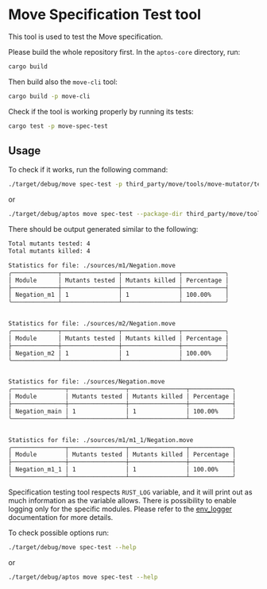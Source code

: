 # Move Specification Test tool

This tool is used to test the Move specification.

Please build the whole repository first. In the `aptos-core` directory, run:
```bash
cargo build
```

Then build also the `move-cli` tool:
```bash
cargo build -p move-cli
```

Check if the tool is working properly by running its tests:
```bash
cargo test -p move-spec-test
```

## Usage

To check if it works, run the following command:
```bash
./target/debug/move spec-test -p third_party/move/tools/move-mutator/tests/move-assets/same_names
```

or

```bash
./target/debug/aptos move spec-test --package-dir third_party/move/tools/move-mutator/tests/move-assets/same_names
```

There should be output generated similar to the following:
```bash
Total mutants tested: 4
Total mutants killed: 4

Statistics for file: ./sources/m1/Negation.move
╭─────────────┬────────────────┬────────────────┬────────────╮
│ Module      │ Mutants tested │ Mutants killed │ Percentage │
├─────────────┼────────────────┼────────────────┼────────────┤
│ Negation_m1 │ 1              │ 1              │ 100.00%    │
╰─────────────┴────────────────┴────────────────┴────────────╯


Statistics for file: ./sources/m2/Negation.move
╭─────────────┬────────────────┬────────────────┬────────────╮
│ Module      │ Mutants tested │ Mutants killed │ Percentage │
├─────────────┼────────────────┼────────────────┼────────────┤
│ Negation_m2 │ 1              │ 1              │ 100.00%    │
╰─────────────┴────────────────┴────────────────┴────────────╯


Statistics for file: ./sources/Negation.move
╭───────────────┬────────────────┬────────────────┬────────────╮
│ Module        │ Mutants tested │ Mutants killed │ Percentage │
├───────────────┼────────────────┼────────────────┼────────────┤
│ Negation_main │ 1              │ 1              │ 100.00%    │
╰───────────────┴────────────────┴────────────────┴────────────╯


Statistics for file: ./sources/m1/m1_1/Negation.move
╭───────────────┬────────────────┬────────────────┬────────────╮
│ Module        │ Mutants tested │ Mutants killed │ Percentage │
├───────────────┼────────────────┼────────────────┼────────────┤
│ Negation_m1_1 │ 1              │ 1              │ 100.00%    │
╰───────────────┴────────────────┴────────────────┴────────────╯

```

Specification testing tool respects `RUST_LOG` variable, and it will print out as much information as the variable allows. There is possibility to enable logging only for the specific modules. Please refer to the [env_logger](https://docs.rs/env_logger/latest/env_logger/) documentation for more details.

To check possible options run:
```bash
./target/debug/move spec-test --help
```
or
```bash
./target/debug/aptos move spec-test --help
```